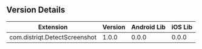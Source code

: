 ## Version Details

| Extension | Version | Android Lib | iOS Lib |
| --- | --- | --- | --- |
| com.distriqt.DetectScreenshot | 1.0.0 | 0.0.0 | 0.0.0 |
